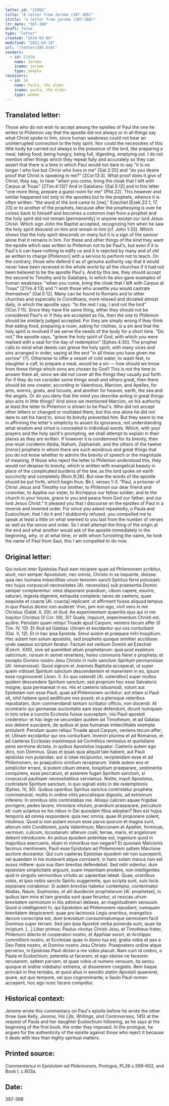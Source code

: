 ```yaml
---
letter_id: "23992"
title: "A letter from Jerome (387-388)"
ititle: "a letter from jerome (387-388)"
ltr_date: "387-388"
draft: false
type: "letter"
created: "2014-03-04"
modified: "2021-04-18"
url: "/letter/285.html"
senders:
  - id: 21430
    name: Jerome
    iname: jerome
    type: people
receivers:
  - id: 34
    name: Paula, the elder
    iname: paula, the elder
    type: woman
---
```

<h2> Translated letter:</h2>Those who do not wish to accept among the epistles of Paul the one he writes to Philemon say that the apostle did not always or in all things say what Christ spoke to him, since human weakness could not bear an uninterrupted connection to the holy spirit.  Nor could the necessities of this little body be carried out always in the presence of the lord, like preparing a meal, taking food, being hungry, being full, digesting, emptying out.  I do not mention other things which they repeat fully and accurately so they can assert that there is a time in which Paul would not dare to say "it is no longer I who live but Christ who lives in me" [Gal.2:20] and "do you desire proof that Christ is speaking in me?" [2Cor.13:3].  What proof does it give of Christ, they say, to hear "when you come, bring the cloak that I left with Carpus at Troas" [2Tim.4:13]?  And in Galatians:   [Gal.5:12] and in this letter "one more thing, prepare a guest room for me" [Phil.22].
This however and similar happened not only to the apostles but to the prophets, whence it is often written:  "the word of the lord came to [me]," Ezechiel [Ezek.22:1, 17, 23] or to another of the prophets, because after the prophesying is over he comes back to himself and becomes a common man from a prophet and the holy spirit did not remain [permanently] in anyone except our lord Jesus Christ.  Which sign John the Baptist accepted, recognizing him when he saw the holy spirit descend on him and remain in him [cf. John 1:33].  Which shows that the holy spirit descends on many but it is a sign of the saviour alone that it remains in him.  For these and other things of the kind they want the epistle which was written to Philemon not to be Paul's, but even if it is Paul's it can have nothing to edify us and it is rejected by many and of old as written to charge [Philemon] with a service to perform not to teach.  On the contrary, those who defend it as of genuine authority say that it would never have been received in the whole world by all the churches if it had not been believed to be the apostle Paul's.  And by this law, they should accept the second to Timothy and to Galatians, in which he also gave examples of human weakness:  "when you come, bring the cloak that I left with Carpus at Troas" [2Tim.4:13] and "I wish those who unsettle you would castrate themselves" [Gal.5:12].  Many can be found to Romans and to other churches and especially to Corinthians, more relaxed and dictated almost daily, in which the apostle says:  "to the rest I say, I and not the lord" [1Cor.7:11].  Since they have the same thing, either they should not be considered Paul's or if they are accepted as his, then the one to Philemon should be similarly judged accepted.
For they are simply wrong if they think that eating food, preparing a room, asking for clothes, is a sin and that the holy spirit is involved if we serve the needs of the body for a short time.  "Do not," the apostle says, "grieve the holy spirit of God, with which you were marked with a seal for the day of redemption" [Ephes.4:30].  The prophet calls to mind what deeds can grieve the holy spirit, with many vices and sins arranged in order, saying at the end "in all these you have given me sorrow" [?].  Otherwise to offer a vessel of cold water, to wash feet, to slaughter a calf, to prepare a meal, would be a sin — how should we know from these things which sons are chosen by God?  This is not the time to answer them all, since we did not cover all the things they usually put forth.  For if they do not consider some things small and others great, then there should be one creator, according to Valentinus, Marcion, and Apelles, for ants, worms, gnats, and locusts, and another for heaven, earth, the sea and the angels.  Or do you deny that the mind you describe acting in great things also acts in little things?
And since we mentioned Marcion, on his authority at least the letter to Philemon is shown to be Paul's.  Who did not accept other letters or changed or mutilated them, but this one alone he did not dare to set his hand to, since its brevity prevented him.  But they seem to me in affirming the letter's simplicity to assert its ignorance, not understanding what wisdom and virtue is concealed in individual words.  Which, with your prayers and the holy spirit's prompting, we shall attempt to explain in their places as they are written.  If however it is condemned for its brevity, then one must condemn Abdia, Nahum, Zephaniah, and the others of the twelve [minor] prophets in whom there are such wondrous and great things that you do not know whether to admire the brevity of speech or the magnitude of meaning.  If those who reject the letter to Philemon understood this, they would not despise its brevity, which is written with evangelical beauty in place of the complicated burdens of the law, as the lord spoke on earth succinctly and completely [Rom.9:28].  But now the words of the apostle should be put forth, which begin thus.
Bk.I, verses 1-3.  "Paul, a prisoner of Christ Jesus and Timothy our brother, to Philemon our dear friend and coworker, to Apphia our sister, to Archippus our fellow soldier, and to the church in your house, grace to you and peace from God our father, and our lord Jesus Christ."  It pleased you that I discourse on the epistles of Paul in a reverse and inverted order.  For since you asked repeatedly, o Paula and Eustochium, that I do it and I stubbornly refused, you compelled me to speak at least a little on what seemed to you last from the number of verses as well as the sense and order.  So I shall attempt the thing of the origin at the end and what another would ask of the apostle immediately in the beginning, why, or at what time, or with whom furnishing the name, he took the name of Paul from Saul, this I am compelled to do now.
<h2 class="mt-4"> Original letter:</h2>Qui nolunt inter Epistolas Pauli eam recipere quae ad Philemonem scribitur, aiunt, non semper Apostolum, nec omnia, Christo in se loquente, dixisse: quia nec humana imbecillitas unum tenorem sancti Spiritus ferre potuisset: nec hujus corpusculi necessitates [Al. necessitas] sub praesentia Domini semper complerentur: velut disponere prandium, cibum capere, esurire, saturari, ingesta digerere, exhausta complere; taceo de caeteris, quae exquisite et coacte [Al. coacta] replicant: ut affirment fuisse aliquod tempus in quo Paulus dicere non auderet: Vivo, jam non ego, vivit vero in me Christus (Galat. II, 20); et illud: An experimentum quaeritis ejus qui in me loquitur Christus (II Cor. XIII, 3)? Quale, inquiunt, experimentum Christi est, audire: Penulam quam reliqui Troade apud Carpum, veniens tecum affer (II Tim. IV, 13). Et illud ad Galatas: Utinam et excidantur qui vos conturbant (Gal. V, 12). Et in hac ipsa Epistola: Simul autem et praepara mihi hospitium. Hoc autem non solum apostolis, sed prophetis quoque similiter accidisse: unde saepius scriptum feratur: Factum est verbum Domini ad Ezechiel (Ezech. XXII), sive ad quemlibet alium prophetarum: quia post expletum vaticinium, rursum in semet revertens, homo communis fieret e propheta; et excepto Domino nostro Jesu Christo in nullo sanctum Spiritum permansisse [Al. remansisse]. Quod signum et Joannes Baptista acceperat, ut super quem vidisset Spiritum sanctum descendentem et manentem in eo, ipsum esse cognosceret (Joan. I). Ex quo ostendit [Al. ostenditur] super multos quidem descendere Spiritum sanctum; sed proprium hoc esse Salvatoris insigne, quia permaneat in eo. His et caeteris istiusmodi, volunt aut Epistolam non esse Pauli, quae ad Philemonem scribitur: aut etiam si Pauli sit, nihil habere quod aedificare nos possit; et a plerisque veteribus repudiatam, dum commendandi tantum scribatur officio, non docendi. At econtrario qui germanae auctoritatis eam esse defendunt, dicunt numquam in toto orbe a cunctis Ecclesiis fuisse susceptam, nisi Pauli apostoli crederetur: et hac lege ne secundam quidem ad Timotheum, et ad Galatas eos debere suscipere, de quibus et ipse humanae imbecillitatis exempla protulerit: Penulam quam reliqui Troade apud Carpum, veniens tecum affer; et: Utinam excidantur qui vos conturbant. Inveniri plurima et ad Romanos, et ad caeteras Ecclesias maximeque ad Corinthios remissius et quotidiano pene sermone dictata, in quibus Apostolus loquatur: Caeteris autem ego dico, non Dominus. Quas et ipsas quia aliquid tale habent, aut Pauli epistolas non putandas: aut si istae recipiuntur, recipiendam esse et ad Philemonem, ex praejudicio similium receptarum. Valde autem eos et simpliciter errare, si putent cibum emere, hospitium praeparare, vestimenta conquirere, esse peccatum, et asserere fugari Spiritum sanctum, si corpusculi paulisper necessitatibus serviamus. Nolite, inquit Apostolus, contristare Spiritum sanctum, in quo signati estis in die redemptionis (Ephes. IV, 30). Quibus operibus Spiritus sanctus contristetur propheta commemorat, multis in ordine vitiis peccatisque digestis, ad extremum inferens: In omnibus istis contristabas me. Alioqui calicem aquae frigidae porrigere, pedes lavare, immolare vitulum, prandium praeparare, peccatum sit: cum sciamus ex his rebus in Dei quosdam filios adoptari? Non est hujus temporis ad omnia respondere: quia nec omnia, quae illi proponere solent, intulimus. Quod si non putant eorum esse parva quorum et magna sunt, alterum mihi Conditorem, juxta Valentinum, Marcionem et Apellen, formicae, vermium, culicum, locustarum: alterum coeli, terrae, maris, et angelorum debent introducere. An potius ejusdem potentiae est, ingenium quod in majoribus exercueris, etiam in minoribus non negare? Et quoniam Marcionis fecimus mentionem, Pauli esse Epistolam ad Philemonem saltem Marcione auctore doceantur. Qui cum caeteras Epistolas ejusdem vel non susceperit, vel quaedam in his mutaverit atque corroserit, in hanc solam manus non est ausus mittere: quia sua illam brevitas defendebat. Sed mihi videntur, dum epistolam simplicitatis arguunt, suam imperitiam prodere, non intelligentes quid in singulis sermonibus virtutis ac sapientiae lateat. Quae, orantibus vobis, et ipso nobis sancto Spiritu suggerente, quo scripta sunt, suis locis explanare conabimur. Si autem brevitas habetur contemptui, contemnatur Abdias, Naum, Sophonias, et alii duodecim prophetarum [Al. prophetae], in quibus tam mira et tam grandia sunt quae feruntur, ut nescias utrum brevitatem sermonum in illis admirari debeas, an magnitudinem sensuum. Quod si intelligerent hi, qui Epistolam ad Philemonem repudiant, numquam brevitatem despicerent: quae pro laciniosis Legis oneribus, evangelico decore conscripta est, dum breviatum consummatumque sermonem facit Dominus super terram. Sed jam ipsa Apostoli verba ponenda sunt, quae ita incipiunt.
[...]
Liber primus:  Paulus vinctus Christi Jesu, et Timotheus frater, Philemoni dilecto et cooperatori nostro, et Apphiae sorori, et Archippo commilitoni nostro, et Ecclesiae quae in domo tua est, gratia vobis et pax a Deo Patre nostro, et Domino nostro Jesu Christo. Praepostero ordine atque perverso, in Epistolas Pauli dictari a me vobis placuit. Nam cum id crebro, o Paula et Eustochium, peteretis ut facerem; et ego obnixe ne facerem recusarem, saltem parvam, et quae vobis ut numero versuum, ita sensu quoque et ordine videbatur extrema, ut dissererem coegistis. Rem itaque principii in fine tentabo, et quod alius in exordio statim Apostoli quaereret, quare, aut quo tempore, vel quo cognominante, e Saulo Pauli nomen acceperit, hoc ego nunc facere compellor.
<h2 class="mt-4"> Historical context:</h2><p>Jerome wrote this commentary on Paul's epistle before he wrote the other three (see Kelly, <em>Jerome, His Life, Writings, and Controversies,</em> 145) at the request of Paula and her daughter Eustochium following, as he says at the beginning of the first book, the order they imposed. In the prologue, he argues for the authenticity of the epistle against those who reject it because it deals with less than highly spiritual matters.</p><h2 class="mt-4"> Printed source:</h2><p><em>Commentarius in Epistolam ad Philemonem,</em> Prologus, PL26 c.599-602, and Book I, c.603a.</p><h2 class="mt-4"> Date:</h2>387-388